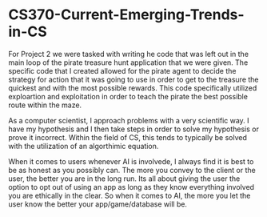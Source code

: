 # CS370-Current-Emerging-Trends-in-CS

For Project 2 we were tasked with writing he code that was left out in the main loop of the pirate treasure hunt application that we were given. The specific code that I created allowed for the pirate agent to decide the strategy for action that it was going to use in order to get to the treasure the quickest and with the most possible rewards. This code specifically utilized exploartion and exploitation in order to teach the pirate the best possible route within the maze.

As a computer scientist, I approach problems with a very scientific way. I have my hypothesis and I then take steps in order to solve my hypothesis or prove it incorrect. Within the field of CS, this tends to typically be solved with the utilization of an algorthimic equation. 

When it comes to users whenever AI is involvede, I always find it is best to be as honest as you possibly can. The more you convey to the client or the user, the better you are in the long run. Its all about giving the user the option to opt out of using an app as long as they know everything involved you are ethically in the clear. So when it comes to AI, the more you let the user know the better your app/game/database will be.
